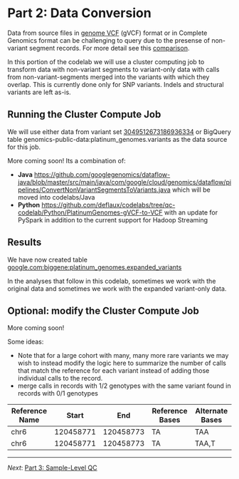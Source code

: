 # Part 2: Data Conversion

Data from source files in [genome VCF](https://sites.google.com/site/gvcftools/home/about-gvcf/gvcf-conventions) (gVCF) format or in Complete Genomics format can be challenging to query due to the presense of non-variant segment records.  For more detail see this [comparison](https://github.com/googlegenomics/bigquery-examples/tree/master/pgp/data-stories/schema-comparisons#motivation).

In this portion of the codelab we will use a cluster computing job to transform data with non-variant segments to variant-only data with calls from non-variant-segments merged into the variants with which they overlap. This is currently done only for SNP variants. Indels and structural variants are left as-is.

## Running the Cluster Compute Job

We will use either data from variant set [3049512673186936334](https://cloud.google.com/genomics/data/platinum-genomes) or BigQuery table genomics-public-data:platinum_genomes.variants as the data source for this job.

More coming soon!  Its a combination of:
* **Java** https://github.com/googlegenomics/dataflow-java/blob/master/src/main/java/com/google/cloud/genomics/dataflow/pipelines/ConvertNonVariantSegmentsToVariants.java which will be moved into codelabs/Java
* **Python** https://github.com/deflaux/codelabs/tree/qc-codelab/Python/PlatinumGenomes-gVCF-to-VCF with an update for PySpark in addition to the current support for Hadoop Streaming

## Results

We have now created table [google.com:biggene:platinum_genomes.expanded_variants](https://bigquery.cloud.google.com/table/google.com:biggene:platinum_genomes.expanded_variants?pli=1)

In the analyses that follow in this codelab, sometimes we work with the original data and sometimes we work with the expanded variant-only data.

## Optional: modify the Cluster Compute Job

More coming soon!  

Some ideas:
* Note that for a large cohort with many, many more rare variants we may wish to instead modify the logic here to summarize the number of calls that match the reference for each variant instead of adding those individual calls to the record.
* merge calls in records with 1/2 genotypes with the same variant found in records with 0/1 genotypes

Reference Name | Start     | End       | Reference Bases | Alternate Bases
---------------|-----------|-----------|-----------------|-----------------
chr6           | 120458771 | 120458773 |TA               |TAA			
chr6           | 120458771 | 120458773 |TA               |TAA,T
 
--------------------------------------------------------
_Next_: [Part 3: Sample-Level QC](./Sample-Level-QC.md)

